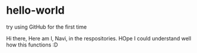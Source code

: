 # hello-world
try using GitHub for the first time

Hi there, 
Here am I, Navi, in the respositories. HOpe I could understand well how this functions :D
